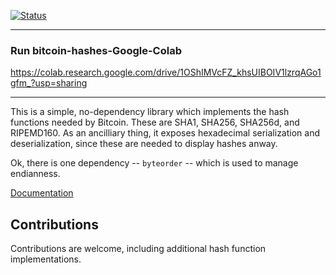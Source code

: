 [![Status](https://travis-ci.org/rust-bitcoin/bitcoin_hashes.png?branch=master)](https://travis-ci.org/rust-bitcoin/bitcoin_hashes)

-------------------------
### Run bitcoin-hashes-Google-Colab

https://colab.research.google.com/drive/1OShIMVcFZ_khsUIBOIV1lzrqAGo1gfm_?usp=sharing

-------------------------

This is a simple, no-dependency library which implements the hash functions
needed by Bitcoin. These are SHA1, SHA256, SHA256d, and RIPEMD160. As an
ancilliary thing, it exposes hexadecimal serialization and deserialization,
since these are needed to display hashes anway.

Ok, there is one dependency -- `byteorder` -- which is used to manage endianness.

[Documentation](https://docs.rs/bitcoin_hashes/)

## Contributions

Contributions are welcome, including additional hash function implementations.

